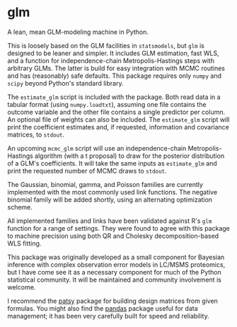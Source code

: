 glm
===

A lean, mean GLM-modeling machine in Python.

This is loosely based on the GLM facilities in `statsmodels`, but `glm` is
designed to be leaner and simpler. It includes GLM estimation, fast WLS, and a
function for independence-chain Metropolis-Hastings steps with arbitrary GLMs.
The latter is build for easy integration with MCMC routines and has (reasonably)
safe defaults. This package requires only `numpy` and `scipy` beyond Python's
standard library.

The `estimate_glm` script is included with the package. Both read data in a
tabular format (using `numpy.loadtxt`), assuming one file contains the outcome
variable and the other file contains a single predictor per column.  An optional
file of weights can also be included. The `estimate_glm` script will print the
coefficient estimates and, if requested, information and covariance matrices, to
`stdout`.

An upcoming `mcmc_glm` script will use an independence-chain Metropolis-Hastings
algorithm (with a t proposal) to draw for the posterior distribution of a GLM's
coefficients. It will take the same inputs as `estimate_glm` and print the
requested number of MCMC draws to `stdout`.

The Gaussian, binomial, gamma, and Poisson families are currently implemented
with the most commonly used link functions. The negative binomial family will
be added shortly, using an alternating optimization scheme.

All implemented families and links have been validated against R's `glm`
function for a range of settings. They were found to agree with this package to
machine precision using both QR and Cholesky decomposition-based WLS fitting.

This package was originally developed as a small component for Bayesian
inference with complex observation error models in LC/MSMS proteomics, but I
have come see it as a necessary component for much of the Python statistical
community. It will be maintained and community involvement is welcome.

I recommend the [patsy](https://github.com/pydata/patsy) package for building
design matrices from given formulas. You might also find the
[pandas](http://pandas.pydata.org/) package useful for data management; it has
been very carefully built for speed and reliability.

